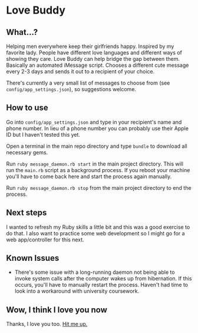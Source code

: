 # Love Buddy

## What...?
Helping men everywhere keep their girlfriends happy. Inspired by my favorite lady.
People have different love languages and different ways of showing they care.
Love Buddy can help bridge the gap between them. Basically an automated iMessage script. Chooses a different cute message every 2-3 days and sends it out to a recipient of your choice.

There's currently a very small list of messages to choose from (see `config/app_settings.json`), so suggestions welcome.

## How to use
Go into `config/app_settings.json` and type in your recipient's name and phone number. In lieu of a phone number you can probably use their Apple ID but I haven't tested this yet.

Open a terminal in the main repo directory and type `bundle` to download all necessary gems.

Run `ruby message_daemon.rb start` in the main project directory. This will run the `main.rb` script as a background process. If you reboot your machine you'll have to come back here and start the process again manually.

Run `ruby message_daemon.rb stop` from the main project directory to end the process.

## Next steps
I wanted to refresh my Ruby skills a little bit and this was a good exercise to do that. I also want to practice some web development so I might go for a web app/controller for this next.

## Known Issues
- There's some issue with a long-running daemon not being able to invoke system calls after the computer wakes up from hibernation. If this occurs, you'll have to manually restart the process. Haven't had time to look into a workaround with university coursework.

## Wow, I think I love you now
Thanks, I love you too. [Hit me up.](https://narula.xyz/)
